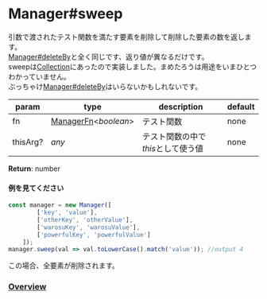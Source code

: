 # Manager#sweep
引数で渡されたテスト関数を満たす要素を削除して削除した要素の数を返します。  
[Manager#deleteBy](https://github.com/Mametaro-discord/DataManager/blob/docs/Manager/methods/deleteBy.md)と全く同じです、返り値が異なるだけです。    
sweepは[Collection](https://github.com/discordjs/collection)にあったので実装しました。まめたろうは用途をいまひとつわかっていません。  
ぶっちゃけ[Manager#deleteBy](https://github.com/Mametaro-discord/DataManager/blob/docs/Manager/methods/deleteBy.md)はいらないかもしれないです。  
  
**param**|**type**|**description**|**default**  
---|---|---|---  
fn|[ManagerFn](https://github.com/Mametaro-discord/DataManager/blob/docs/Manager/types/ManagerFn.md)\<*boolean*\>|テスト関数|none  
thisArg?|*any*|テスト関数の中で*this*として使う値|none  
  
**Return**: number

#### 例を見てください
```js  
const manager = new Manager([  
		['key', 'value'],  
		['otherKey', 'otherValue'],  
		['warosuKey', 'warosuValue'],  
		['powerfulKey', 'powerfulValue']  
	]);  
manager.sweep(val => val.toLowerCase().match('value')); //output 4  
```  
この場合、全要素が削除されます。  
  
### [Overview](https://github.com/Mametaro-discord/DataManager/blob/docs/Manager/overview.md)